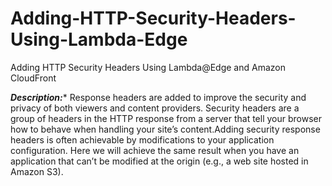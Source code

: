 # Adding-HTTP-Security-Headers-Using-Lambda-Edge
Adding HTTP Security Headers Using Lambda@Edge and Amazon CloudFront

***Description:****
Response headers are added to improve the security and privacy of both viewers and content providers. Security headers are a group of headers in the HTTP response from a server that tell your browser how to behave when handling your site’s content.Adding security response headers is often achievable by modifications to your application configuration. Here we will achieve the same result when you have an application that can’t be modified at the origin (e.g., a web site hosted in Amazon S3).

